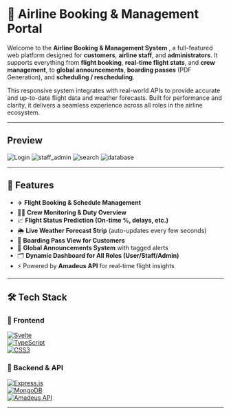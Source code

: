# 🛫 Airline Booking & Management Portal

Welcome to the **Airline Booking & Management System** , a full-featured web platform designed for **customers**, **airline staff**, and **administrators**. It supports everything from **flight booking**, **real-time flight stats**, and **crew management**, to **global announcements**, **boarding passes** (PDF Generation), and **scheduling / rescheduling**.

This responsive system integrates with real-world APIs to provide accurate and up-to-date flight data and weather forecasts. Built for performance and clarity, it delivers a seamless experience across all roles in the airline ecosystem.

---

## Preview
![Login](https://github.com/user-attachments/assets/db8adc68-bf68-46fa-a72d-92c2847b7f83)
![staff_admin](https://github.com/user-attachments/assets/015b0fce-df65-4f3c-bfe5-c9055eb11ee5)
![search](https://github.com/user-attachments/assets/92704a17-1f88-4276-904b-de5275d9dd01)
![database](https://github.com/user-attachments/assets/59102a7b-9661-41d7-9650-c0942896634a)

---

## 🚀 Features

- ✈️ **Flight Booking & Schedule Management**
- 🧑‍✈️ **Crew Monitoring & Duty Overview**
- 📈 **Flight Status Prediction (On-time %, delays, etc.)**
- 🌦️ **Live Weather Forecast Strip** (auto-updates every few seconds)
- 📄 **Boarding Pass View for Customers**
- 📢 **Global Announcements System** with tagged alerts
- 🗂️ **Dynamic Dashboard for All Roles (User/Staff/Admin)**
- ⚡ Powered by **Amadeus API** for real-time flight insights

---

## 🛠️ Tech Stack

### 🧩 Frontend  
[![Svelte](https://img.shields.io/badge/Svelte-FF3E00?style=for-the-badge&logo=svelte&logoColor=white)](https://svelte.dev/)  
[![TypeScript](https://img.shields.io/badge/TypeScript-3178C6?style=for-the-badge&logo=typescript&logoColor=white)](https://www.typescriptlang.org/)  
[![CSS3](https://img.shields.io/badge/CSS3-1572B6?style=for-the-badge&logo=css3&logoColor=white)](https://developer.mozilla.org/en-US/docs/Web/CSS)

### 🧪 Backend & API  
[![Express.js](https://img.shields.io/badge/Express.js-000000?style=for-the-badge&logo=express&logoColor=white)](https://expressjs.com/)  
[![MongoDB](https://img.shields.io/badge/MongoDB-47A248?style=for-the-badge&logo=mongodb&logoColor=white)](https://www.mongodb.com/)  
[![Amadeus API](https://img.shields.io/badge/Amadeus%20API-0072C6?style=for-the-badge&logo=azuredevops&logoColor=white)](https://developers.amadeus.com/)

---

